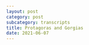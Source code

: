 ```yaml
---
layout: post
category: post
subcategory: transcripts
title: Protagoras and Gorgias
date: 2021-06-07
---
```

